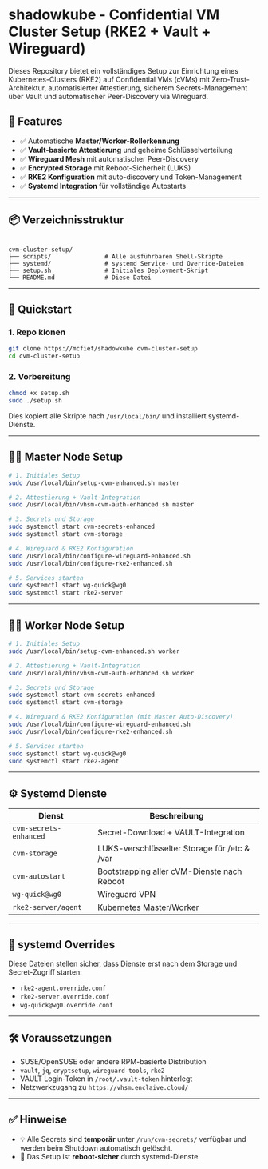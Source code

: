 # shadowkube - Confidential VM Cluster Setup (RKE2 + Vault + Wireguard)

Dieses Repository bietet ein vollständiges Setup zur Einrichtung eines Kubernetes-Clusters (RKE2) auf Confidential VMs (cVMs) mit Zero-Trust-Architektur, automatisierter Attestierung, sicherem Secrets-Management über Vault und automatischer Peer-Discovery via Wireguard.

## 🔐 Features

- ✅ Automatische **Master/Worker-Rollerkennung**
- ✅ **Vault-basierte Attestierung** und geheime Schlüsselverteilung
- ✅ **Wireguard Mesh** mit automatischer Peer-Discovery
- ✅ **Encrypted Storage** mit Reboot-Sicherheit (LUKS)
- ✅ **RKE2 Konfiguration** mit auto-discovery und Token-Management
- ✅ **Systemd Integration** für vollständige Autostarts

---

## 📦 Verzeichnisstruktur

```

cvm-cluster-setup/
├── scripts/               # Alle ausführbaren Shell-Skripte
├── systemd/               # systemd Service- und Override-Dateien
├── setup.sh               # Initiales Deployment-Skript
└── README.md              # Diese Datei

````

---

## 🚀 Quickstart

### 1. Repo klonen

```bash
git clone https://mcfiet/shadowkube cvm-cluster-setup
cd cvm-cluster-setup
````

### 2. Vorbereitung

```bash
chmod +x setup.sh
sudo ./setup.sh
```

Dies kopiert alle Skripte nach `/usr/local/bin/` und installiert systemd-Dienste.

---

## 🧑‍✈️ Master Node Setup

```bash
# 1. Initiales Setup
sudo /usr/local/bin/setup-cvm-enhanced.sh master

# 2. Attestierung + Vault-Integration
sudo /usr/local/bin/vhsm-cvm-auth-enhanced.sh master

# 3. Secrets und Storage
sudo systemctl start cvm-secrets-enhanced
sudo systemctl start cvm-storage

# 4. Wireguard & RKE2 Konfiguration
sudo /usr/local/bin/configure-wireguard-enhanced.sh
sudo /usr/local/bin/configure-rke2-enhanced.sh

# 5. Services starten
sudo systemctl start wg-quick@wg0
sudo systemctl start rke2-server
```

---

## 🧑‍🔧 Worker Node Setup

```bash
# 1. Initiales Setup
sudo /usr/local/bin/setup-cvm-enhanced.sh worker

# 2. Attestierung + Vault-Integration
sudo /usr/local/bin/vhsm-cvm-auth-enhanced.sh worker

# 3. Secrets und Storage
sudo systemctl start cvm-secrets-enhanced
sudo systemctl start cvm-storage

# 4. Wireguard & RKE2 Konfiguration (mit Master Auto-Discovery)
sudo /usr/local/bin/configure-wireguard-enhanced.sh
sudo /usr/local/bin/configure-rke2-enhanced.sh

# 5. Services starten
sudo systemctl start wg-quick@wg0
sudo systemctl start rke2-agent
```

---

## ⚙️ Systemd Dienste

| Dienst                 | Beschreibung                                 |
| ---------------------- | -------------------------------------------- |
| `cvm-secrets-enhanced` | Secret-Download + VAULT-Integration          |
| `cvm-storage`          | LUKS-verschlüsselter Storage für /etc & /var |
| `cvm-autostart`        | Bootstrapping aller cVM-Dienste nach Reboot  |
| `wg-quick@wg0`         | Wireguard VPN                                |
| `rke2-server/agent`    | Kubernetes Master/Worker                     |

---

## 📁 systemd Overrides

Diese Dateien stellen sicher, dass Dienste erst nach dem Storage und Secret-Zugriff starten:

* `rke2-agent.override.conf`
* `rke2-server.override.conf`
* `wg-quick@wg0.override.conf`

---

## 🛠 Voraussetzungen

* SUSE/OpenSUSE oder andere RPM-basierte Distribution
* `vault`, `jq`, `cryptsetup`, `wireguard-tools`, `rke2`
* VAULT Login-Token in `/root/.vault-token` hinterlegt
* Netzwerkzugang zu `https://vhsm.enclaive.cloud/`

---

## ✅ Hinweise

* 💡 Alle Secrets sind **temporär** unter `/run/cvm-secrets/` verfügbar und werden beim Shutdown automatisch gelöscht.
* 🔁 Das Setup ist **reboot-sicher** durch systemd-Dienste.

